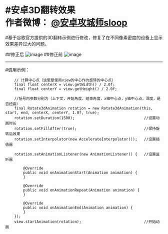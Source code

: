 #安卓3D翻转效果  
作者微博：  [@安卓攻城师sloop](http://weibo.com/5459430586/profile?topnav=1&wvr=6)
=====

#基于谷歌官方提供的3D翻转示例进行修改，修复了在不同像素密度的设备上显示效果差异过大的问题。

##修正后
![image](https://github.com/GcsSloop/Rotate3dAnimation/blob/master/Pic/%E4%BF%AE%E6%AD%A3%E5%90%8E.gif)
##修正前
![image](https://github.com/GcsSloop/Rotate3dAnimation/blob/master/Pic/%E4%BF%AE%E6%AD%A3%E5%89%8D.gif)


- - - - 
#调用示例：
    
        // 计算中心点（这里是使用view的中心作为旋转的中心点）
		final float centerX = view.getWidth() / 2.0f;
		final float centerY = view.getHeight() / 2.0f;

        //括号内参数分别为（上下文，开始角度，结束角度，x轴中心点，y轴中心点，深度，是否扭曲）
		final Rotate3dAnimation rotation = new Rotate3dAnimation(this, start, end, centerX, centerY, 1.0f, true);
		rotation.setDuration(1500);                               //设置动画时长
		rotation.setFillAfter(true);                              //保持旋转后效果
		rotation.setInterpolator(new AccelerateInterpolator());   //设置插值器

		rotation.setAnimationListener(new AnimationListener() {   //设置监听器

			@Override
			public void onAnimationStart(Animation animation) {
			}

			@Override
			public void onAnimationRepeat(Animation animation) {
			}

			@Override
			public void onAnimationEnd(Animation animation) {
			}
		});
		view.startAnimation(rotation);                            //开始动画
		
		
